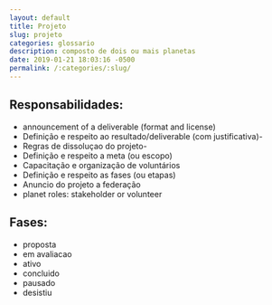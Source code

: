 ```yaml
---
layout: default
title: Projeto
slug: projeto
categories: glossario
description: composto de dois ou mais planetas
date: 2019-01-21 18:03:16 -0500
permalink: /:categories/:slug/
---
```

## Responsabilidades: 

- announcement of a deliverable (format and license)
- Definição e respeito ao resultado/deliverable (com justificativa)-
- Regras de dissoluçao do projeto-
- Definição e respeito a meta (ou escopo)
- Capacitação e organização de voluntários 
- Definição e respeito as fases (ou etapas) 
- Anuncio do projeto a federação
- planet roles: stakeholder or volunteer

## Fases:

- proposta
- em avaliacao
- ativo
- concluido
- pausado
- desistiu
